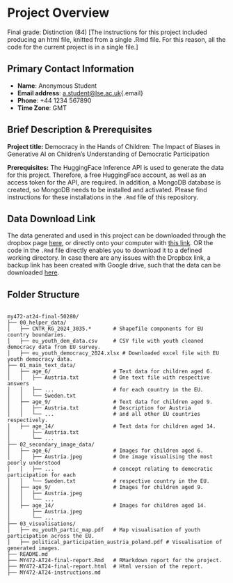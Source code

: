 # Project Overview

Final grade: Distinction (84)
[The instructions for this project included producing an html file, knitted from a single .Rmd file. For this reason, all the code for the current project is in a single file.]

## Primary Contact Information

-   **Name**: Anonymous Student
-   **Email address**: [a.student\@lse.ac.uk](mailto:a.student@lse.ac.uk){.email}
-   **Phone**: +44 1234 567890
-   **Time Zone**: GMT

## Brief Description & Prerequisites

**Project title:** Democracy in the Hands of Children: The Impact of Biases in Generative AI on Children’s Understanding of Democratic Participation

**Prerequisites:** The HuggingFace Inference API is used to generate the data for this project. Therefore, a free HuggingFace account, as well as an access token for the API, are required. In addition, a MongoDB database is created, so MongoDB needs to be installed and activated. Please find instructions for these installations in the `.Rmd` file of this repository.

## Data Download Link

The data generated and used in this project can be downloaded through the dropbox page [here](https://www.dropbox.com/scl/fo/i7dvz8cv3ln0ee74zzane/APwyVBOuEvOP950lky0Am0A?rlkey=9nysqfziz5nw9vvcc4t0052nu&st=xod7qnul&dl=0), or directly onto your computer with [this link](https://www.dropbox.com/scl/fo/i7dvz8cv3ln0ee74zzane/APwyVBOuEvOP950lky0Am0A?rlkey=9nysqfziz5nw9vvcc4t0052nu&st=xod7qnul&dl=1). OR the code in the `.Rmd` file directly enables you to download it to a defined working directory. In case there are any issues with the Dropbox link, a backup link has been created with Google drive, such that the data can be downloaded [here](https://drive.google.com/drive/folders/1Rol9c29KDCPiTcPZCGHYGmzwmGWw_qFK?usp=sharing).

## Folder Structure

```{bash}

my472-at24-final-50280/
├── 00_helper_data/
│   ├── CNTR_RG_2024_3035.*       # Shapefile components for EU country boundaries. 
│   ├── eu_youth_dem_data.csv     # CSV file with youth cleaned democracy data from EU survey. 
│   ├── eu_youth_democracy_2024.xlsx # Downloaded excel file with EU youth democracy data. 
├── 01_main_text_data/
│   ├── age_6/                    # Text data for children aged 6.
│   │   ├── Austria.txt           # One text file with respective answers
│   │   ├── ...                   # for each country in the EU. 
│   │   └── Sweden.txt            
│   ├── age_9/                    # Text data for children aged 9.
│   │   ├── Austria.txt           # Description for Austria
│   │   └── ...                   # and all other EU countries respectively. 
│   ├── age_14/                   # Text data for children aged 14.
│       ├── Austria.txt           
│       └── ...                   
├── 02_secondary_image_data/
│   ├── age_6/                    # Images for children aged 6.
│   │   ├── Austria.jpeg          # One image visualising the most poorly understood
│   │   ├── ...                   # concept relating to democratic participation for each 
│   │   └── Sweden.txt            # respective country in the EU. 
│   ├── age_9/                    # Images for children aged 9.
│   │   ├── Austria.jpeg          
│   │   └── ...                    
│   ├── age_14/                   # Images for children aged 14.
│       ├── Austria.jpeg          
│       └── ...                   
├── 03_visualisations/
│   ├── eu_youth_partic_map.pdf   # Map visualisation of youth participation across the EU. 
│   ├── political_participation_austria_poland.pdf # Visualisation of generated images. 
├── README.md                     
├── MY472-AT24-final-report.Rmd   # RMarkdown report for the project.
├── MY472-AT24-final-report.html  # Html version of the report. 
├── MY472-AT24-instructions.md    

```
